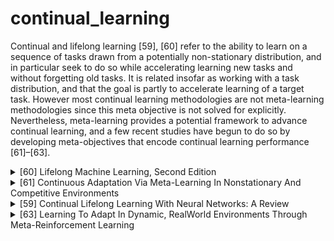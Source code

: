 # continual_learning

Continual and lifelong learning [59], [60] refer to the ability to learn on a sequence of tasks drawn from a potentially non-stationary distribution, and in particular seek to do so while accelerating learning new tasks and without forgetting old tasks. It is related insofar
as working with a task distribution, and that the goal is partly to accelerate learning of a target task. However most continual learning methodologies are not meta-learning methodologies since this meta objective is not solved for explicitly. Nevertheless, meta-learning provides a potential framework to advance continual learning, and a few recent studies have begun to do so by developing meta-objectives that encode continual learning performance [61]–[63].

<!-- REFERENCE -->


<details>
<summary>[60] Lifelong Machine Learning, Second Edition</summary>
<br>
<!-- (lifelong_machine_learning_second_edition.md) -->

# lifelong_machine_learning_second_edition.md

<!-- REFERENCE -->


[Lifelong Machine Learning, Second Edition](../papers/lifelong_machine_learning_second_edition.md)

</details>



<details>
<summary>[61] Continuous Adaptation Via Meta-Learning In Nonstationary And Competitive Environments</summary>
<br>
<!-- (continuous_adaptation_via_meta_learning_in_nonstationary_and_competitive_environments.md) -->

# continuous_adaptation_via_meta_learning_in_nonstationary_and_competitive_environments.md

<!-- REFERENCE -->


[Continuous Adaptation Via Meta-Learning In Nonstationary And Competitive Environments](../papers/continuous_adaptation_via_meta_learning_in_nonstationary_and_competitive_environments.md)

</details>



<details>
<summary>[59] Continual Lifelong Learning With Neural Networks: A Review</summary>
<br>
<!-- (continual_lifelong_learning_with_neural_networks_a_review.md) -->

# continual_lifelong_learning_with_neural_networks_a_review.md

<!-- REFERENCE -->


[Continual Lifelong Learning With Neural Networks: A Review](../papers/continual_lifelong_learning_with_neural_networks_a_review.md)

</details>



<details>
<summary>[63] Learning To Adapt In Dynamic, RealWorld Environments Through Meta-Reinforcement Learning</summary>
<br>
<!-- (learning_to_adapt_in_dynamic_realworld_environments_through_meta_reinforcement_learning.md) -->

# learning_to_adapt_in_dynamic_realworld_environments_through_meta_reinforcement_learning.md

<!-- REFERENCE -->


[Learning To Adapt In Dynamic, RealWorld Environments Through Meta-Reinforcement Learning](../papers/learning_to_adapt_in_dynamic_realworld_environments_through_meta_reinforcement_learning.md)

</details>

